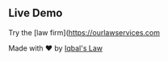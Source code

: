 ## Live Demo  
Try the [law firm](https://ourlawservices.com  

Made with ❤️ by [Iqbal's Law](https://iqbalslaw.com)
